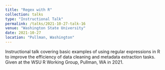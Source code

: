 ```yaml
---
title: "Regex with R"
collection: talks
type: "Instructional Talk"
permalink: /talks/2021-10-27-talk-16
venue: "Washington State University"
date: 2021-10-27
location: "Pullman, Washington"
---
```


Instructional talk covering basic examples of using regular expressions in R to improve the efficiency of data cleaning and metadata extraction tasks. Given at the WSU R Working Group, Pullman, WA in 2021. 